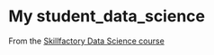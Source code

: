 
# My student_data_science
From the [Skillfactory Data Science course](https://skillfactory.ru/data_science)


